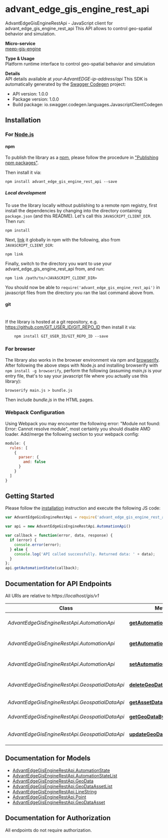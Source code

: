 # advant_edge_gis_engine_rest_api

AdvantEdgeGisEngineRestApi - JavaScript client for advant_edge_gis_engine_rest_api
This API allows to control geo-spatial behavior and simulation. <p>**Micro-service**<br>[meep-gis-engine](https://github.com/InterDigitalInc/AdvantEDGE/tree/master/go-apps/meep-gis-engine) <p>**Type & Usage**<br>Platform runtime interface to control geo-spatial behavior and simulation <p>**Details**<br>API details available at _your-AdvantEDGE-ip-address/api_
This SDK is automatically generated by the [Swagger Codegen](https://github.com/swagger-api/swagger-codegen) project:

- API version: 1.0.0
- Package version: 1.0.0
- Build package: io.swagger.codegen.languages.JavascriptClientCodegen

## Installation

### For [Node.js](https://nodejs.org/)

#### npm

To publish the library as a [npm](https://www.npmjs.com/),
please follow the procedure in ["Publishing npm packages"](https://docs.npmjs.com/getting-started/publishing-npm-packages).

Then install it via:

```shell
npm install advant_edge_gis_engine_rest_api --save
```

##### Local development

To use the library locally without publishing to a remote npm registry, first install the dependencies by changing 
into the directory containing `package.json` (and this README). Let's call this `JAVASCRIPT_CLIENT_DIR`. Then run:

```shell
npm install
```

Next, [link](https://docs.npmjs.com/cli/link) it globally in npm with the following, also from `JAVASCRIPT_CLIENT_DIR`:

```shell
npm link
```

Finally, switch to the directory you want to use your advant_edge_gis_engine_rest_api from, and run:

```shell
npm link /path/to/<JAVASCRIPT_CLIENT_DIR>
```

You should now be able to `require('advant_edge_gis_engine_rest_api')` in javascript files from the directory you ran the last 
command above from.

#### git
#
If the library is hosted at a git repository, e.g.
https://github.com/GIT_USER_ID/GIT_REPO_ID
then install it via:

```shell
    npm install GIT_USER_ID/GIT_REPO_ID --save
```

### For browser

The library also works in the browser environment via npm and [browserify](http://browserify.org/). After following
the above steps with Node.js and installing browserify with `npm install -g browserify`,
perform the following (assuming *main.js* is your entry file, that's to say your javascript file where you actually 
use this library):

```shell
browserify main.js > bundle.js
```

Then include *bundle.js* in the HTML pages.

### Webpack Configuration

Using Webpack you may encounter the following error: "Module not found: Error:
Cannot resolve module", most certainly you should disable AMD loader. Add/merge
the following section to your webpack config:

```javascript
module: {
  rules: [
    {
      parser: {
        amd: false
      }
    }
  ]
}
```

## Getting Started

Please follow the [installation](#installation) instruction and execute the following JS code:

```javascript
var AdvantEdgeGisEngineRestApi = require('advant_edge_gis_engine_rest_api');

var api = new AdvantEdgeGisEngineRestApi.AutomationApi()

var callback = function(error, data, response) {
  if (error) {
    console.error(error);
  } else {
    console.log('API called successfully. Returned data: ' + data);
  }
};
api.getAutomationState(callback);

```

## Documentation for API Endpoints

All URIs are relative to *https://localhost/gis/v1*

Class | Method | HTTP request | Description
------------ | ------------- | ------------- | -------------
*AdvantEdgeGisEngineRestApi.AutomationApi* | [**getAutomationState**](docs/AutomationApi.md#getAutomationState) | **GET** /automation | Get automation state
*AdvantEdgeGisEngineRestApi.AutomationApi* | [**getAutomationStateByName**](docs/AutomationApi.md#getAutomationStateByName) | **GET** /automation/{type} | Get automation state
*AdvantEdgeGisEngineRestApi.AutomationApi* | [**setAutomationStateByName**](docs/AutomationApi.md#setAutomationStateByName) | **POST** /automation/{type} | Set automation state
*AdvantEdgeGisEngineRestApi.GeospatialDataApi* | [**deleteGeoDataByName**](docs/GeospatialDataApi.md#deleteGeoDataByName) | **DELETE** /geodata/{assetName} | Delete geospatial data
*AdvantEdgeGisEngineRestApi.GeospatialDataApi* | [**getAssetData**](docs/GeospatialDataApi.md#getAssetData) | **GET** /geodata | Get geospatial data
*AdvantEdgeGisEngineRestApi.GeospatialDataApi* | [**getGeoDataByName**](docs/GeospatialDataApi.md#getGeoDataByName) | **GET** /geodata/{assetName} | Get geospatial data
*AdvantEdgeGisEngineRestApi.GeospatialDataApi* | [**updateGeoDataByName**](docs/GeospatialDataApi.md#updateGeoDataByName) | **POST** /geodata/{assetName} | Create/Update geospatial data


## Documentation for Models

 - [AdvantEdgeGisEngineRestApi.AutomationState](docs/AutomationState.md)
 - [AdvantEdgeGisEngineRestApi.AutomationStateList](docs/AutomationStateList.md)
 - [AdvantEdgeGisEngineRestApi.GeoData](docs/GeoData.md)
 - [AdvantEdgeGisEngineRestApi.GeoDataAssetList](docs/GeoDataAssetList.md)
 - [AdvantEdgeGisEngineRestApi.LineString](docs/LineString.md)
 - [AdvantEdgeGisEngineRestApi.Point](docs/Point.md)
 - [AdvantEdgeGisEngineRestApi.GeoDataAsset](docs/GeoDataAsset.md)


## Documentation for Authorization

 All endpoints do not require authorization.

